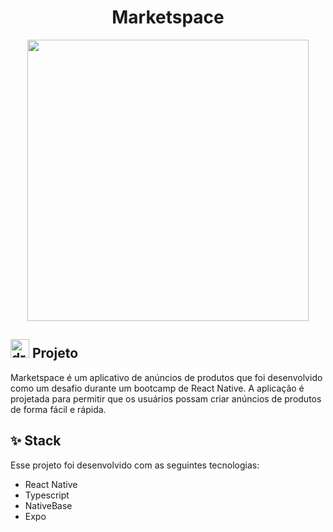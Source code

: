 <h1 align="center"> Marketspace </h1>
<p align="center">
<img src="https://user-images.githubusercontent.com/39227316/233862996-132ab12c-e8e5-4a7b-bf32-1b58ee17b996.png" height="450">
</p>

<img src="https://user-images.githubusercontent.com/39227316/192123148-9561c5af-1454-427d-be3e-84be298fe991.png" alt="drawing" width="30"/> Projeto
------------
Marketspace é um aplicativo de anúncios de produtos que foi desenvolvido como um desafio durante um bootcamp de React Native. A aplicação é projetada para permitir que os usuários possam criar anúncios de produtos de forma fácil e rápida.


✨ Stack
------------
Esse projeto foi desenvolvido com as seguintes tecnologias:

- React Native
- Typescript
- NativeBase
- Expo
